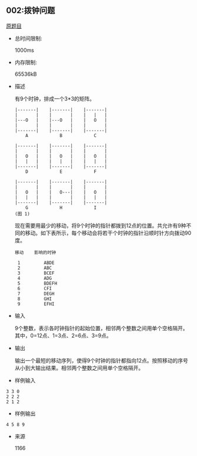 ## 002:拨钟问题

[原题目](http://cxsjsxmooc.openjudge.cn/2020t2spring1/002/)

- 总时间限制: 

  1000ms

- 内存限制: 

  65536kB

- 描述

  有9个时钟，排成一个3*3的矩阵。

  ```
  |-------|    |-------|    |-------|
  |       |    |       |    |   |   |
  |---O   |    |---O   |    |   O   |
  |       |    |       |    |       |
  |-------|    |-------|    |-------|
      A            B            C    
  
  |-------|    |-------|    |-------|
  |       |    |       |    |       |
  |   O   |    |   O   |    |   O   |
  |   |   |    |   |   |    |   |   |
  |-------|    |-------|    |-------|
      D            E            F    
  
  |-------|    |-------|    |-------|
  |       |    |       |    |       |
  |   O   |    |   O---|    |   O   |
  |   |   |    |       |    |   |   |
  |-------|    |-------|    |-------|
      G            H            I    
  (图 1)
  ```

  

  

  现在需要用最少的移动，将9个时钟的指针都拨到12点的位置。共允许有9种不同的移动。如下表所示，每个移动会将若干个时钟的指针沿顺时针方向拨动90度。 

  ```
  移动    影响的时钟
   
   1         ABDE
   2         ABC
   3         BCEF
   4         ADG
   5         BDEFH
   6         CFI
   7         DEGH
   8         GHI
   9         EFHI    
  ```

  

- 输入

  9个整数，表示各时钟指针的起始位置，相邻两个整数之间用单个空格隔开。其中，0=12点、1=3点、2=6点、3=9点。

- 输出

  输出一个最短的移动序列，使得9个时钟的指针都指向12点。按照移动的序号从小到大输出结果。相邻两个整数之间用单个空格隔开。

- 样例输入

```
3 3 0  
2 2 2  
2 1 2 
```

- 样例输出

```
4 5 8 9
```

- 来源

  1166